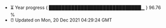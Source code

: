 - ⏳ Year progress { █████████████████████████████▁ } 96.76 %
- ⏰ Updated on Mon, 20 Dec 2021 04:29:24 GMT

